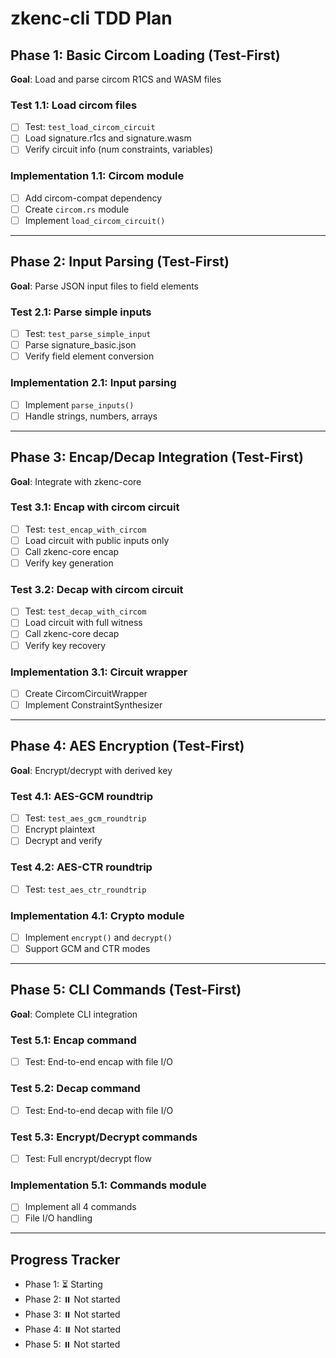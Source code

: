 # zkenc-cli TDD Plan

## Phase 1: Basic Circom Loading (Test-First)
**Goal**: Load and parse circom R1CS and WASM files

### Test 1.1: Load circom files
- [ ] Test: `test_load_circom_circuit`
- [ ] Load signature.r1cs and signature.wasm
- [ ] Verify circuit info (num constraints, variables)

### Implementation 1.1: Circom module
- [ ] Add circom-compat dependency
- [ ] Create `circom.rs` module
- [ ] Implement `load_circom_circuit()`

---

## Phase 2: Input Parsing (Test-First)
**Goal**: Parse JSON input files to field elements

### Test 2.1: Parse simple inputs
- [ ] Test: `test_parse_simple_input`
- [ ] Parse signature_basic.json
- [ ] Verify field element conversion

### Implementation 2.1: Input parsing
- [ ] Implement `parse_inputs()`
- [ ] Handle strings, numbers, arrays

---

## Phase 3: Encap/Decap Integration (Test-First)
**Goal**: Integrate with zkenc-core

### Test 3.1: Encap with circom circuit
- [ ] Test: `test_encap_with_circom`
- [ ] Load circuit with public inputs only
- [ ] Call zkenc-core encap
- [ ] Verify key generation

### Test 3.2: Decap with circom circuit
- [ ] Test: `test_decap_with_circom`
- [ ] Load circuit with full witness
- [ ] Call zkenc-core decap
- [ ] Verify key recovery

### Implementation 3.1: Circuit wrapper
- [ ] Create CircomCircuitWrapper
- [ ] Implement ConstraintSynthesizer

---

## Phase 4: AES Encryption (Test-First)
**Goal**: Encrypt/decrypt with derived key

### Test 4.1: AES-GCM roundtrip
- [ ] Test: `test_aes_gcm_roundtrip`
- [ ] Encrypt plaintext
- [ ] Decrypt and verify

### Test 4.2: AES-CTR roundtrip
- [ ] Test: `test_aes_ctr_roundtrip`

### Implementation 4.1: Crypto module
- [ ] Implement `encrypt()` and `decrypt()`
- [ ] Support GCM and CTR modes

---

## Phase 5: CLI Commands (Test-First)
**Goal**: Complete CLI integration

### Test 5.1: Encap command
- [ ] Test: End-to-end encap with file I/O

### Test 5.2: Decap command
- [ ] Test: End-to-end decap with file I/O

### Test 5.3: Encrypt/Decrypt commands
- [ ] Test: Full encrypt/decrypt flow

### Implementation 5.1: Commands module
- [ ] Implement all 4 commands
- [ ] File I/O handling

---

## Progress Tracker
- Phase 1: ⏳ Starting
- Phase 2: ⏸️ Not started
- Phase 3: ⏸️ Not started
- Phase 4: ⏸️ Not started
- Phase 5: ⏸️ Not started
